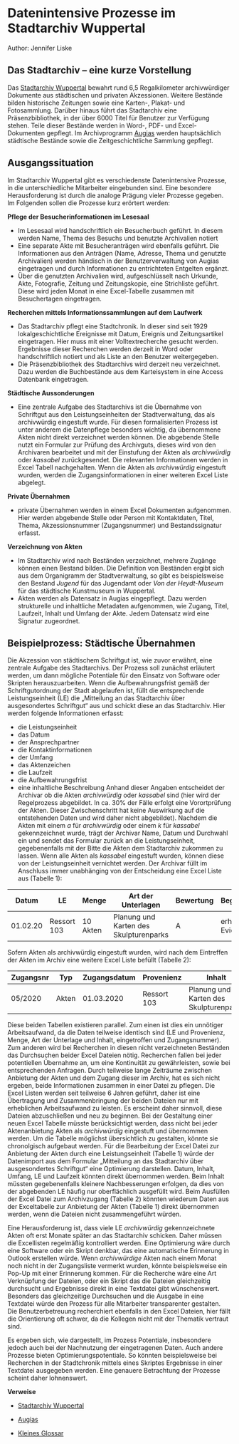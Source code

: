 # Datenintensive Prozesse im Stadtarchiv Wuppertal

Author: Jennifer Liske

## Das Stadtarchiv – eine kurze Vorstellung

Das [Stadtarchiv Wuppertal](https://www.friedrich-engels-haus.de/stadtarchiv/was-wir-tun) bewahrt rund 6,5 Regalkilometer archivwürdiger Dokumente aus städtischen und privaten Akzessionen. Weitere Bestände bilden historische Zeitungen sowie eine Karten-, Plakat- und Fotosammlung. Darüber hinaus führt das Stadtarchiv eine Präsenzbibliothek, in der über 6000 Titel für Benutzer zur Verfügung stehen. Teile dieser Bestände werden in Word-, PDF- und Excel-Dokumenten gepflegt. Im Archivprogramm [Augias](https://www.augias.de) werden hauptsächlich städtische Bestände sowie die Zeitgeschichtliche Sammlung gepflegt.

## Ausgangssituation

Im Stadtarchiv Wuppertal gibt es verschiedenste Datenintensive Prozesse, in die unterschiedliche Mitarbeiter eingebunden sind. Eine besondere Herausforderung ist durch die analoge Prägung vieler Prozesse gegeben. Im Folgenden sollen die Prozesse kurz erörtert werden:

**Pflege der Besucherinformationen im Lesesaal**

-	Im Lesesaal wird handschriftlich ein Besucherbuch geführt. In diesem werden Name, Thema des Besuchs und benutzte Archivalien notiert
-	Eine separate Akte mit Besucheranträgen wird ebenfalls geführt. Die Informationen aus den Anträgen (Name, Adresse, Thema und genutzte Archivalien) werden händisch in der Benutzerverwaltung von Augias eingetragen und durch Informationen zu entrichteten Entgelten ergänzt.
-	Über die genutzten Archivalien wird, aufgeschlüsselt nach Urkunde, Akte, Fotografie, Zeitung und Zeitungskopie, eine Strichliste geführt. Diese wird jeden Monat in eine Excel-Tabelle zusammen mit Besuchertagen eingetragen.

**Recherchen mittels Informationssammlungen auf dem Laufwerk**

-	Das Stadtarchiv pflegt eine Stadtchronik. In dieser sind seit 1929 lokalgeschichtliche Ereignisse mit Datum, Ereignis und Zeitungsartikel eingetragen. Hier muss mit einer Volltextrecherche gesucht werden. Ergebnisse dieser Recherchen werden derzeit in Word oder handschriftlich notiert und als Liste an den Benutzer weitergegeben.
-	Die Präsenzbibliothek des Stadtarchivs wird derzeit neu verzeichnet. Dazu werden die Buchbestände aus dem Karteisystem in eine Access Datenbank eingetragen.

**Städtische Aussonderungen**

-	Eine zentrale Aufgabe des Stadtarchivs ist die Übernahme von Schriftgut aus den Leistungseinheiten der Stadtverwaltung, das als archivwürdig eingestuft wurde. Für diesen formalisierten Prozess ist unter anderem die Datenpflege besonders wichtig, da übernommene Akten nicht direkt verzeichnet werden können. Die abgebende Stelle nutzt ein Formular zur Prüfung des Archivguts, dieses wird von den Archivaren bearbeitet und mit der Einstufung der Akten als *archivwürdig* oder *kassabel* zurückgesendet. Die relevanten Informationen werden in Excel Tabell nachgehalten. Wenn die Akten als *archivwürdig* eingestuft wurden, werden die Zugangsinformationen in einer weiteren Excel Liste abgelegt.

**Private Übernahmen**

-	private Übernahmen werden in einem Excel Dokumenten aufgenommen. Hier werden abgebende Stelle oder Person mit Kontaktdaten, Titel, Thema, Akzessionsnummer (Zugangsnummer) und Bestandssignatur erfasst. 

**Verzeichnung von Akten**

-	Im Stadtarchiv wird nach Beständen verzeichnet, mehrere Zugänge können einen Bestand bilden. Die Definition von Beständen ergibt sich aus dem Organigramm der Stadtverwaltung, so gibt es beispielsweise den Bestand *Jugend* für das Jugendamt oder *Von der Heydt-Museum* für das städtische Kunstmuseum in Wuppertal.
-	Akten werden als Datensatz in Augias eingepflegt. Dazu werden strukturelle und inhaltliche Metadaten aufgenommen, wie Zugang, Titel, Laufzeit, Inhalt und Umfang der Akte. Jedem Datensatz wird eine Signatur zugeordnet.

## Beispielprozess: Städtische Übernahmen

Die Akzession von städtischem Schriftgut ist, wie zuvor erwähnt, eine zentrale Aufgabe des Stadtarchivs. Der Prozess soll zunächst erläutert werden, um dann mögliche Potentiale für den Einsatz von Software oder Skripten herauszuarbeiten.
Wenn die Aufbewahrungsfrist gemäß der Schriftgutordnung der Stadt abgelaufen ist, füllt die entsprechende Leistungseinheit (LE) die „Mitteilung an das Stadtarchiv über ausgesondertes Schriftgut“ aus und schickt diese an das Stadtarchiv. Hier werden folgende Informationen erfasst:
* die Leistungseinheit
* das Datum
* der Ansprechpartner
* die Kontaktinformationen
* der Umfang
* das Aktenzeichen
* die Laufzeit
* die Aufbewahrungsfrist
* eine inhaltliche Beschreibung
Anhand dieser Angaben entscheidet der Archivar ob die Akten *archivwürdig* oder *kassabel* sind (hier wird der Regelprozess abgebildet. In ca. 30% der Fälle erfolgt eine Vorortprüfung der Akten. Dieser Zwischenschritt hat keine Auswirkung auf die entstehenden Daten und wird daher nicht abgebildet). Nachdem die Akten mit einem *a* für *archivwürdig* oder einem *k* für *kassabel* gekennzeichnet wurde, trägt der Archivar Name, Datum und Durchwahl ein und sendet das Formular zurück an die Leistungseinheit, gegebenenfalls mit der Bitte die Akten dem Stadtarchiv zukommen zu lassen. Wenn alle Akten als *kassabel* eingestuft wurden, können diese von der Leistungseinheit vernichtet werden. 
Der Archivar füllt im Anschluss immer unabhänging von der Entscheidung eine Excel Liste aus (Tabelle 1):

| Datum | LE | Menge | Art der Unterlagen | Bewertung | Begründung | eingetroffen |
| ----- | -- | ----- | ------------------ | ----------| -----------| ------------ |
| 01.02.20|  Ressort 103 | 10 Akten | Planung und Karten des Skulpturenparks | A | erheblicher Evidenzwert | Nr. 05/2020 | 


Sofern Akten als archivwürdig eingestuft wurden, wird nach dem Eintreffen der Akten im Archiv eine weitere Excel Liste befüllt (Tabelle 2):

| Zugangsnr | Typ | Zugangsdatum | Provenienz | Inhalt | Laufzeit | Menge | Art | Lagerort | Karton | Mappe | Entmetallisiert|
| --------- | --- | ------------ | ---------- | ------ | -------- | ----- | --- | -------- | ------ | ----- | -------------- |
| 05/2020 | Akten | 01.03.2020 | Ressort 103 | Planung und Karten des Skulpturenparks | 2000-2005 | 0,7 lfm | Akten | EG Regal 28 | nein | nein | nein |

Diese beiden Tabellen existieren parallel. Zum einen ist dies ein unnötiger Arbeitsaufwand, da die Daten teilweise identisch sind (LE und Provenienz, Menge, Art der Unterlage und Inhalt, eingetroffen und Zugangsnummer). Zum anderen wird bei Recherchen in diesen nicht verzeichneten Beständen das Durchsuchen beider Excel Dateien nötig. Recherchen fallen bei jeder potentiellen Übernahme an, um eine Kontinuität zu gewährleisten, sowie bei entsprechenden Anfragen. 
Durch teilweise lange Zeiträume zwischen Anbietung der Akten und dem Zugang dieser im Archiv, hat es sich nicht ergeben, beide Informationen zusammen in einer Datei zu pflegen. Die Excel Listen werden seit teilweise 6 Jahren geführt, daher ist eine Übertragung und Zusammenbringung der beiden Dateien nur mit erheblichen Arbeitsaufwand zu leisten. Es erscheint daher sinnvoll, diese Dateien abzuschließen und neu zu beginnen. Bei der Gestaltung einer neuen Excel Tabelle müsste berücksichtigt werden, dass nicht bei jeder Aktenanbietung Akten als *archivwürdig* eingestuft und übernommen werden. Um die Tabelle möglichst übersichtlich zu gestalten, könnte sie chronolgisch aufgebaut werden. 
Für die Bearbeitung der Excel Datei zur Anbietung der Akten durch eine Leistungseinheit (Tabelle 1) würde der Datenimport aus dem Formular „Mitteilung an das Stadtarchiv über ausgesondertes Schriftgut“ eine Optimierung darstellen. Datum, Inhalt, Umfang, LE und Laufzeit könnten direkt übernommen werden. Beim Inhalt müssten gegebenenfalls kleinere Nachbesserungen erfolgen, da dies von der abgebenden LE häufig nur oberflächlich ausgefüllt wird. Beim Ausfüllen der Excel Datei zum Archivzugang (Tabelle 2) könnten wiederum Daten aus der Exceltabelle zur Anbietung der Akten (Tabelle 1) direkt übernommen werden, wenn die Dateien nicht zusammengeführt würden.

Eine Herausforderung ist, dass viele LE *archivwürdig* gekennzeichnete Akten oft erst Monate später an das Stadtarchiv schicken. Daher müssen die Excellisten regelmäßig kontrolliert werden. Eine Optimierung wäre durch eine Software oder ein Skript denkbar, das eine automatische Erinnerung in Outlook erstellen würde. Wenn *archivwürdige* Akten nach einem Monat noch nicht in der Zugangsliste vermerkt wurden, könnte beispielsweise ein Pop-Up mit einer Erinnerung kommen.
Für die Recherche wäre eine Art Verknüpfung der Dateien, oder ein Skript das die Dateien gleichzeitig durchsucht und Ergebnisse direkt in eine Textdatei gibt wünschenswert. Besonders das gleichzeitige Durchsuchen und die Ausgabe in eine Textdatei würde den Prozess für alle Mitarbeiter transparenter gestalten. Die Benutzerbetreuung recherchiert ebenfalls in den Excel Dateien, hier fällt die Orientierung oft schwer, da die Kollegen nicht mit der Thematik vertraut sind.

Es ergeben sich, wie dargestellt, im Prozess Potentiale, insbesondere jedoch auch bei der Nachnutzung der eingetragenen Daten. Auch andere Prozesse bieten Optimierungspotentiale. So könnten beispielsweise bei Recherchen in der Stadtchronik mittels eines Skriptes Ergebnisse in einer Textdatei ausgegeben werden. Eine genauere Betrachtung der Prozesse scheint daher lohnenswert.

**Verweise**

* [Stadtarchiv Wuppertal](https://www.friedrich-engels-haus.de/stadtarchiv/was-wir-tun)

* [Augias](https://www.augias.de)

* [Kleines Glossar](https://www.bundesarchiv.de/DE/Navigation/Benutzen/Hilfe/Glossar/glossar.html)
